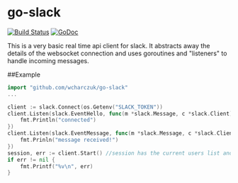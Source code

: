 go-slack
========

[![Build Status](https://travis-ci.org/wcharczuk/go-slack.svg?branch=master)](https://travis-ci.org/wcharczuk/go-slack) [![GoDoc](https://godoc.org/github.com/wcharczuk/go-slack?status.svg)](http://godoc.org/github.com/wcharczuk/go-slack)

This is a very basic real time api client for slack. It abstracts away the details of the websocket connection and uses goroutines and "listeners" to handle incoming messages. 

##Example

```go
import "github.com/wcharczuk/go-slack"
...

client := slack.Connect(os.Getenv("SLACK_TOKEN"))
client.Listen(slack.EventHello, func(m *slack.Message, c *slack.Client) {
	fmt.Println("connected")
})
client.Listen(slack.EventMessage, func(m *slack.Message, c *slack.Client) {
	fmt.Prinln("message received!")
})
session, err := client.Start() //session has the current users list and channel list
if err != nil {
	fmt.Printf("%v\n", err)
}
```
